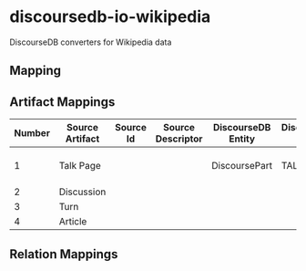 # discoursedb-io-wikipedia
DiscourseDB converters for Wikipedia data

## Mapping

## Artifact Mappings
| Number | Source Artifact  | Source Id | Source Descriptor | DiscourseDB Entity | DiscourseDB Type |Comments |
| ------------- | ------------- | ------------- | ------------- | ------------- | ------------- | ------------- |
| 1  | Talk Page |  |  | DiscoursePart | TALK_PAGE | Page title -> DiscoursePart name | 
| 2  | Discussion |  |  |  |  |   | 
| 3  | Turn |  |  |  |  |    | 
| 4  | Article |  |  |  |  |    | 

## Relation Mappings